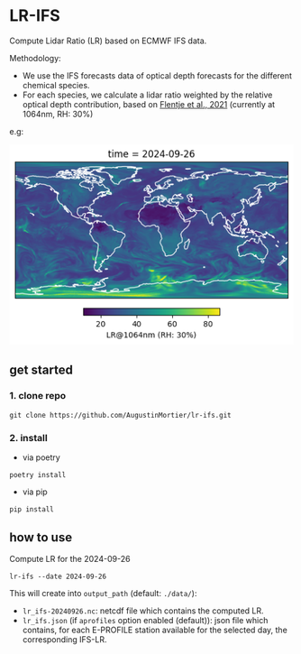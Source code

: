 # LR-IFS

Compute Lidar Ratio (LR) based on ECMWF IFS data.

Methodology:
- We use the IFS forecasts data of optical depth forecasts for the different chemical species.
- For each species, we calculate a lidar ratio weighted by the relative optical depth contribution, based on [Flentje et al., 2021](https://gmd.copernicus.org/articles/14/1721/2021/gmd-14-1721-2021.pdf) (currently at 1064nm, RH: 30%)

e.g:

![2024-09-26](examples/lr-1064nm-rh30-20240926.png)


## get started

### 1. clone repo
```
git clone https://github.com/AugustinMortier/lr-ifs.git
```

### 2. install
- via poetry
```
poetry install
```

- via pip
```
pip install
```

## how to use
Compute LR for the 2024-09-26

```
lr-ifs --date 2024-09-26
```

This will create into `output_path` (default: `./data/`):
- `lr_ifs-20240926.nc`: netcdf file which contains the computed LR.
- `lr_ifs.json` (if `aprofiles` option enabled (default)): json file which contains, for each E-PROFILE station available for the selected day, the corresponding IFS-LR.